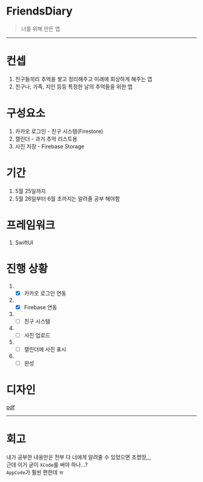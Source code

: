 # FriendsDiary
> 너를 위해 만든 앱

-----

# 컨셉
1. 친구들끼리 추억을 쌓고 정리해주고 미래에 회상하게 해주는 앱
2. 친구나, 가족, 지인 등등 특정한 날의 추억들을 위한 앱

# 구성요소
1. 카카오 로그인 - 친구 시스템(Firestore)
2. 캘린더 - 과거 추억 리스트용
3. 사진 저장 - Firebase Storage

# 기간
1. 5월 25일까지
2. 5월 26일부터 6월 초까지는 알려줄 공부 해야함

# 프레임워크
1. SwiftUI

# 진행 상황
1. - [x] 카카오 로그인 연동
2. - [x] Firebase 연동
3. - [ ] 친구 시스템
4. - [ ] 사진 업로드
5. - [ ] 캘린더에 사진 표시
6. - [ ] 완성

# 디자인
[pdf](https://github.com/jisungbin/FriendsDiary/blob/main/FriendsDiary.pdf)

-----

# 회고
내가 공부한 내용만은 전부 다 너에게 알려줄 수 있었으면 조켔땅,,, <br/>
근데 이거 굳이 `XCode`를 써야 하나...? <br/>
`AppCode`가 훨씬 편한데 ㅠ
